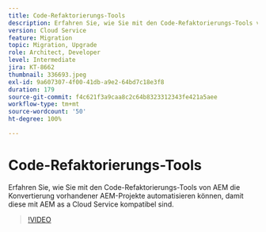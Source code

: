 ```yaml
---
title: Code-Refaktorierungs-Tools
description: Erfahren Sie, wie Sie mit den Code-Refaktorierungs-Tools von AEM die Konvertierung vorhandener AEM-Projekte automatisieren können, damit diese mit AEM as a Cloud Service kompatibel sind.
version: Cloud Service
feature: Migration
topic: Migration, Upgrade
role: Architect, Developer
level: Intermediate
jira: KT-8662
thumbnail: 336693.jpeg
exl-id: 9a607307-4f00-41db-a9e2-64bd7c18e3f8
duration: 179
source-git-commit: f4c621f3a9caa8c2c64b8323312343fe421a5aee
workflow-type: tm+mt
source-wordcount: '50'
ht-degree: 100%

---
```


# Code-Refaktorierungs-Tools

Erfahren Sie, wie Sie mit den Code-Refaktorierungs-Tools von AEM die Konvertierung vorhandener AEM-Projekte automatisieren können, damit diese mit AEM as a Cloud Service kompatibel sind.

>[!VIDEO](https://video.tv.adobe.com/v/336693?quality=12&learn=on)
